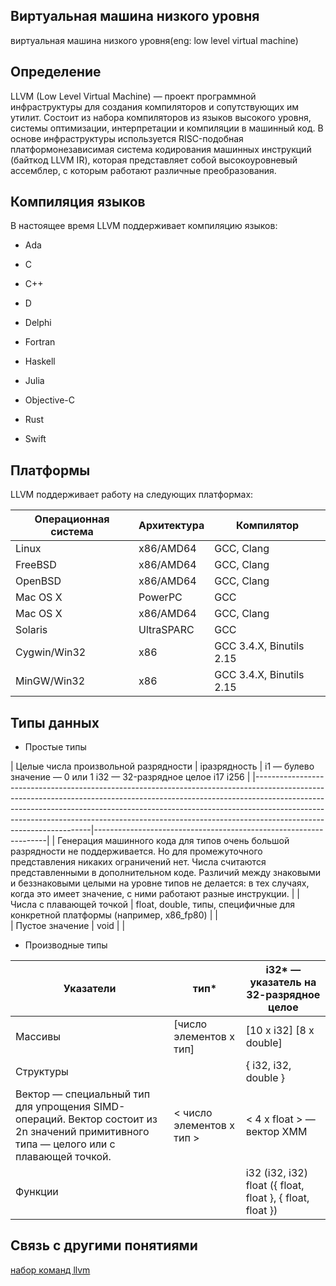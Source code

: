 ## Виртуальная машина низкого уровня
виртуальная машина низкого уровня(eng: low level virtual machine) 

## Определение
LLVM (Low Level Virtual Machine) — проект программной инфраструктуры для создания компиляторов и сопутствующих им утилит.
Состоит из набора компиляторов из языков высокого уровня, системы оптимизации, интерпретации
и компиляции в машинный код. В основе инфраструктуры используется RISC-подобная платформонезависимая система кодирования машинных инструкций 
(байткод LLVM IR), которая представляет собой высокоуровневый ассемблер, с которым работают различные преобразования.
## Компиляция языков
В настоящее время LLVM поддерживает компиляцию языков:

- Ada

- C

- C++

- D 

- Delphi

- Fortran 

- Haskell 

- Julia

- Objective-C 

- Rust

- Swift 

## Платформы
LLVM поддерживает работу на следующих платформах:

| Операционная система | Архитектура | Компилятор               |
|----------------------|-------------|--------------------------|
| Linux                | x86/AMD64   | GCC, Clang               |
| FreeBSD              | x86/AMD64   | GCC, Clang               |
| OpenBSD              | x86/AMD64   | GCC, Clang               |
| Mac OS X             | PowerPC     | GCC                      |
| Mac OS X             | x86/AMD64   | GCC, Clang               |
| Solaris              | UltraSPARC  | GCC                      |
| Cygwin/Win32         | x86         | GCC 3.4.X, Binutils 2.15 |
| MinGW/Win32          | x86         | GCC 3.4.X, Binutils 2.15 |

## Типы данных

- Простые типы




| Целые числа произвольной разрядности              |            	                           iразрядность                                                                                                                                                                                                                                               | i1 — булево значение — 0 или 1 i32 — 32-разрядное целое i17 i256 |
|-------------------------------------------------------------------------------------------------------------------------------------------------------------------------------------------------------------------------------------------------------------------------------------------------------------------------------------------------------------|------------------------------------------------------------------|
| Генерация машинного кода для типов очень большой разрядности не поддерживается. Но для промежуточного представления никаких ограничений нет. Числа считаются представленными в дополнительном коде. Различий между знаковыми и беззнаковыми целыми на уровне типов не делается: в тех случаях, когда это имеет значение, с ними работают разные инструкции.                                                                    |
| Числа с плавающей точкой                          |          float, double, типы, специфичные для конкретной платформы (например, x86_fp80)                                                                                                                                                                                                                 |                                                                  |                                                                  
| Пустое значение                                   |             void                                                                                                                                                                                                                                                                                        |                                                                  |


 - Производные типы

| Указатели                                                                                                                              | тип*                      | i32* — указатель на 32-разрядное целое                    |
|----------------------------------------------------------------------------------------------------------------------------------------|---------------------------|-----------------------------------------------------------|
| Массивы                                                                                                                                | [число элементов x тип]   | [10 x i32] [8 x double]                                   |
| Структуры                                                                                                                              |                           | { i32, i32, double }                                      |
| Вектор — специальный тип для упрощения SIMD-операций. Вектор состоит из 2n значений примитивного типа — целого или с плавающей точкой. | < число элементов x тип > | < 4 x float > — вектор XMM                                |
| Функции                                                                                                                                |                           | i32 (i32, i32) float ({ float, float }, { float, float }) |
## Cвязь с другими понятиями 
[набор команд llvm]()
